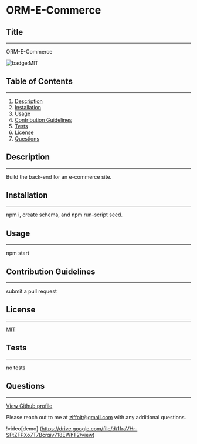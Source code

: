 # ORM-E-Commerce

  ## Title
  ---
  ORM-E-Commerce
  
  ![badge:MIT](https://img.shields.io/badge/license-MIT-brightgreen)  
  
  ## Table of Contents
  ---
  1. [Description](#description)
  1. [Installation](#installation)
  1. [Usage](#usage)
  1. [Contribution Guidelines](#contribution-guidelines)
  1. [Tests](#tests)
  1. [License](#license)
  1. [Questions](#questions)
  
  ## Description
  ---
  Build the back-end for an e-commerce site.

  ## Installation
  ---
  npm i, create schema, and npm run-script seed.

  ## Usage
  ---
  npm start

  ## Contribution Guidelines
  ---
  submit a pull request
  
  ## License
  ---
  [MIT](https://opensource.org/licenses/MIT)
  
  ## Tests
  ---
  no tests

  ## Questions
  ---
  [View Github profile](https://github.com/ziffoit)

  Please reach out to me at ziffoit@gmail.com with any additional questions.

  !video[demo] (https://drive.google.com/file/d/1fraVHr-SFtZFPXo7T7Bcrqiv718EWhT2/view)

